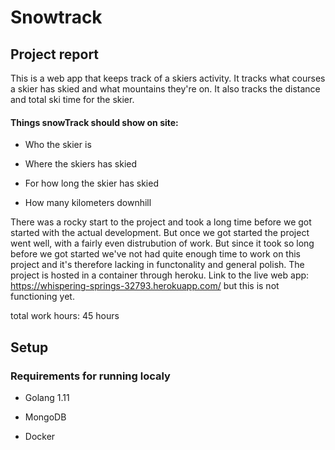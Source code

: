 # Snowtrack

## Project report

This is a web app that keeps track of a skiers activity. It tracks what courses a skier has skied and what mountains they're on. It also tracks the distance and total ski time for the skier.

#### Things snowTrack should show on site:

* Who the skier is

* Where the skiers has skied

* For how long the skier has skied

* How many kilometers downhill

There was a rocky start to the project and took a long time before we got started with the actual development. But once we got started the project went well, with a fairly even distrubution of work. 
But since it took so long before we got started we've not had quite enough time to work on this project and it's therefore lacking in functonality and general polish. 
The project is hosted in a container through heroku.
Link to the live web app: https://whispering-springs-32793.herokuapp.com/ but this is not functioning yet.


total work hours: 45 hours

## Setup

### Requirements for running localy

* Golang 1.11

* MongoDB

* Docker